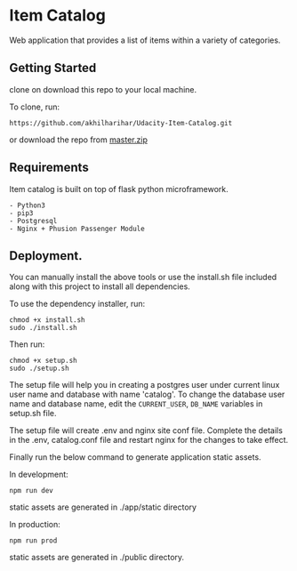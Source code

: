 # Item Catalog

Web application that provides a list of items within a variety of categories.

## Getting Started

clone on download this repo to your local machine.

To clone, run:
```
https://github.com/akhilharihar/Udacity-Item-Catalog.git
```

or download the repo from [master.zip](https://github.com/akhilharihar/Udacity-Item-Catalog/archive/master.zip)


## Requirements

Item catalog is built on top of flask python microframework.
```
- Python3
- pip3
- Postgresql
- Nginx + Phusion Passenger Module
```

## Deployment.

You can manually install the above tools or use the install.sh file included along with this project to install all dependencies.

To use the dependency installer, run:

```
chmod +x install.sh
sudo ./install.sh
```

Then run:
```
chmod +x setup.sh
sudo ./setup.sh
```

The setup file will help you in creating a postgres user under current linux user name and database with name 'catalog'. To change the database user name and database name, edit the `CURRENT_USER`, `DB_NAME` variables in setup.sh file.

The setup file will create .env and nginx site conf file. Complete the details in the .env, catalog.conf file and restart nginx for the changes to take effect.

Finally run the below command to generate application static assets.

In development: 
```
npm run dev
```
static assets are generated in ./app/static directory

In production:
```
npm run prod
```
static assets are generated in ./public directory.